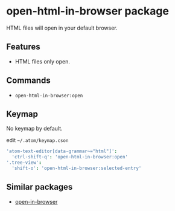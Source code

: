 # open-html-in-browser package

HTML files will open in your default browser.

## Features

* HTML files only open.

## Commands

* `open-html-in-browser:open`

## Keymap

No keymap by default.

edit `~/.atom/keymap.cson`

```coffeescript
'atom-text-editor[data-grammar~="html"]':
  'ctrl-shift-q': 'open-html-in-browser:open'
'.tree-view':
  'shift-o': 'open-html-in-browser:selected-entry'
```

## Similar packages

* [open-in-browser](https://atom.io/packages/open-in-browser)
